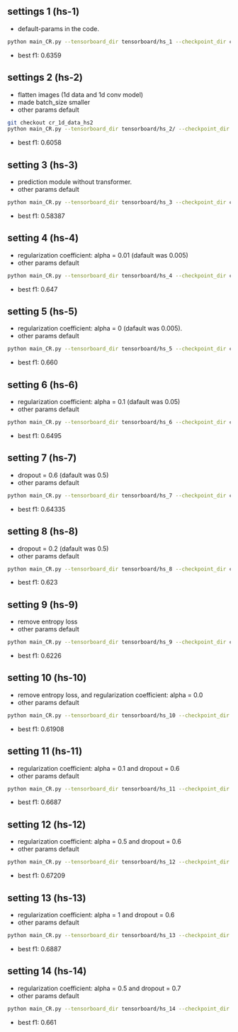 ## settings 1 (hs-1)

* default-params in the code.

```bash
python main_CR.py --tensorboard_dir tensorboard/hs_1 --checkpoint_dir checkpoints/hs_1/
```
* best f1: 0.6359


## settings 2 (hs-2)

* flatten images (1d data and 1d conv model)
* made batch_size smaller
* other params default

```bash
git checkout cr_1d_data_hs2
python main_CR.py --tensorboard_dir tensorboard/hs_2/ --checkpoint_dir checkpoints/hs_2/ --batch-size 128
```

* best f1: 0.6058


## setting 3 (hs-3)

* prediction module without transformer. 
* other params default

```bash
python main_CR.py --tensorboard_dir tensorboard/hs_3 --checkpoint_dir checkpoints/hs_3/ --no-transformer
```

* best f1: 0.58387


## setting 4 (hs-4)

* regularization coefficient: alpha = 0.01 (dafault was 0.005)
* other params default

```bash
python main_CR.py --tensorboard_dir tensorboard/hs_4 --checkpoint_dir checkpoints/hs_4/ --alpha 0.01
```

* best f1:  0.647


## setting 5 (hs-5)

* regularization coefficient: alpha = 0 (dafault was 0.005).
* other params default

```bash
python main_CR.py --tensorboard_dir tensorboard/hs_5 --checkpoint_dir checkpoints/hs_5/ --alpha 0.0
```

* best f1:  0.660


## setting 6 (hs-6)

* regularization coefficient: alpha = 0.1 (dafault was 0.05)
* other params default

```bash
python main_CR.py --tensorboard_dir tensorboard/hs_6 --checkpoint_dir checkpoints/hs_6/ --alpha 0.1
```

* best f1:  0.6495


## setting 7 (hs-7)

* dropout = 0.6 (dafault was 0.5)
* other params default

```bash
python main_CR.py --tensorboard_dir tensorboard/hs_7 --checkpoint_dir checkpoints/hs_7/ --dropout 0.6
```

* best f1: 0.64335


## setting 8 (hs-8)

* dropout = 0.2 (dafault was 0.5)
* other params default

```bash
python main_CR.py --tensorboard_dir tensorboard/hs_8 --checkpoint_dir checkpoints/hs_8/ --dropout 0.2
```

* best f1: 0.623


## setting 9 (hs-9)

* remove entropy loss
* other params default

```bash
python main_CR.py --tensorboard_dir tensorboard/hs_9 --checkpoint_dir checkpoints/hs_9/ --no-entropy
```

* best f1: 0.6226


## setting 10 (hs-10)

* remove entropy loss, and regularization coefficient: alpha = 0.0
* other params default

```bash
python main_CR.py --tensorboard_dir tensorboard/hs_10 --checkpoint_dir checkpoints/hs_10/ --no-entropy --alpha 0
```

* best f1: 0.61908


## setting 11 (hs-11)

* regularization coefficient: alpha = 0.1 and dropout = 0.6
* other params default

```bash
python main_CR.py --tensorboard_dir tensorboard/hs_11 --checkpoint_dir checkpoints/hs_11/ --alpha 0.1 --dropout 0.6
```

* best f1: 0.6687


## setting 12 (hs-12)

* regularization coefficient: alpha = 0.5 and dropout = 0.6
* other params default

```bash
python main_CR.py --tensorboard_dir tensorboard/hs_12 --checkpoint_dir checkpoints/hs_12/ --alpha 0.5 --dropout 0.6
```

* best f1: 0.67209


## setting 13 (hs-13)

* regularization coefficient: alpha = 1 and dropout = 0.6
* other params default

```bash
python main_CR.py --tensorboard_dir tensorboard/hs_13 --checkpoint_dir checkpoints/hs_13/ --alpha 1 --dropout 0.6
```
* best f1: 0.6887


## setting 14 (hs-14)

* regularization coefficient: alpha = 0.5 and dropout = 0.7
* other params default

```bash
python main_CR.py --tensorboard_dir tensorboard/hs_14 --checkpoint_dir checkpoints/hs_14/ --alpha 0.5 --dropout 0.7
```
* best f1: 0.661